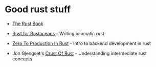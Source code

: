 # Good rust stuff

- [The Rust Book](https://doc.rust-lang.org/book/)

- [Rust for Rustaceans](https://www.amazon.in/Rust-Rustaceans-Programming-Experienced-Developers/dp/1718501854/ref=tmm_pap_swatch_0?_encoding=UTF8&qid=&sr=) - Writing idiomatic rust

- [Zero To Production In Rust](https://www.zero2prod.com/) - Intro to backend development in rust

- Jon Gjengset's [Crust Of Rust](https://youtube.com/playlist?list=PLqbS7AVVErFiWDOAVrPt7aYmnuuOLYvOa&si=Bf1I-6x5NSLeGRZ8) - Understanding intermediate rust concepts
